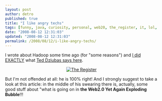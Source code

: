 ```yaml
---
layout: post
author: detro
published: true
title: "I like angry techs"
tags: [funny, java, curiosity, personal, web20, the_register, it, lol, hadoop, tech, laugh, english, article, technology]
date: "2008-08-12 12:31:03"
updated: "2008-08-12 12:31:03"
permalink: /2008/08/12/i-like-angry-techs/
---
```


I wrote about Hadoop some time ago (for "some reasons") and <a href="http://www.detronizator.org/2008/04/20/apache-hadoop-on-mac-os-x/">I did EXACTLY</a> what <a href="http://www.theregister.co.uk/2008/08/11/hadoop_dziuba/">Ted Dziubas says here</a>.
<div align="center"><a href="http://www.theregister.co.uk/"><img src="http://www.theregister.co.uk/Design/graphics/Reg_default/The_Register_r.png" alt="The Register" /></a></div>

But I'm not offended at all: he is 100% right! And I strongly suggest to take a look at this article: in the middle of his swearing there is, actually, some good stuff about "what is going on in <strong>the Web2.0 Yet Again Exploding Bubble</strong>!!!
